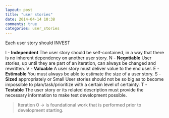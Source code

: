 ```yaml
---
layout: post
title: "user stories"
date: 2014-04-14 10:38
comments: true
categories: user_stories
---
```


Each user story should INVEST

I - **Independent** The user story should be self-contained, in a way that there is no inherent dependency on another user story.
N - **Negotiable**  User stories, up until they are part of an iteration, can always be changed and rewritten.
V - **Valuable**  A user story must deliver value to the end user.
E - **Estimable** You must always be able to estimate the size of a user story.
S - **Sized** appropriately or Small  User stories should not be so big as to become impossible to plan/task/prioritize with a certain level of certainty.
T - **Testable**  The user story or its related description must provide the necessary information to make test development possible.

> Iteration 0 -> is foundational work that is performed prior to development starting.

